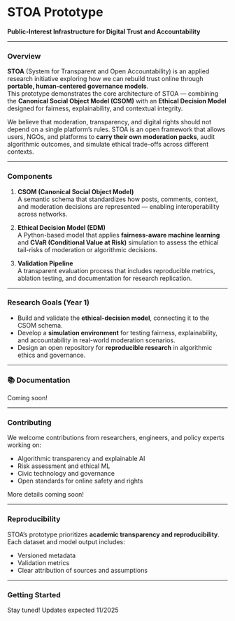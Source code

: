 # STOA Prototype

**Public-Interest Infrastructure for Digital Trust and Accountability**

---

### Overview

**STOA** (System for Transparent and Open Accountability) is an applied research initiative exploring how we can rebuild trust online through **portable, human-centered governance models**.  
This prototype demonstrates the core architecture of STOA — combining the **Canonical Social Object Model (CSOM)** with an **Ethical Decision Model** designed for fairness, explainability, and contextual integrity.

We believe that moderation, transparency, and digital rights should not depend on a single platform’s rules. STOA is an open framework that allows users, NGOs, and platforms to **carry their own moderation packs**, audit algorithmic outcomes, and simulate ethical trade-offs across different contexts.

---

### Components

1. **CSOM (Canonical Social Object Model)**  
   A semantic schema that standardizes how posts, comments, context, and moderation decisions are represented — enabling interoperability across networks.

2. **Ethical Decision Model (EDM)**  
   A Python-based model that applies **fairness-aware machine learning** and **CVaR (Conditional Value at Risk)** simulation to assess the ethical tail-risks of moderation or algorithmic decisions.

3. **Validation Pipeline**  
   A transparent evaluation process that includes reproducible metrics, ablation testing, and documentation for research replication.

---

### Research Goals (Year 1)

- Build and validate the **ethical-decision model**, connecting it to the CSOM schema.  
- Develop a **simulation environment** for testing fairness, explainability, and accountability in real-world moderation scenarios.  
- Design an open repository for **reproducible research** in algorithmic ethics and governance.

---

### 📚 Documentation

Coming soon!

---

### Contributing

We welcome contributions from researchers, engineers, and policy experts working on:
- Algorithmic transparency and explainable AI
- Risk assessment and ethical ML
- Civic technology and governance
- Open standards for online safety and rights

More details coming soon!

---

### Reproducibility

STOA’s prototype prioritizes **academic transparency and reproducibility**.  
Each dataset and model output includes:
- Versioned metadata
- Validation metrics
- Clear attribution of sources and assumptions

---

### Getting Started

Stay tuned! Updates expected 11/2025 
